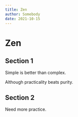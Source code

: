 ```yaml
---
title: Zen
author: Somebody
date: 2021-10-15
---
```


# Zen

## Section 1

Simple is better than complex.

Although practicality beats purity.

## Section 2

Need more practice.
